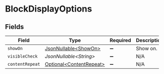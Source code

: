 # BlockDisplayOptions


## Fields

| Field                                                                | Type                                                                 | Required                                                             | Description                                                          |
| -------------------------------------------------------------------- | -------------------------------------------------------------------- | -------------------------------------------------------------------- | -------------------------------------------------------------------- |
| `showOn`                                                             | [JsonNullable\<ShowOn>](../../models/components/ShowOn.md)           | :heavy_minus_sign:                                                   | Show on.                                                             |
| `visibleCheck`                                                       | *JsonNullable\<String>*                                              | :heavy_minus_sign:                                                   | N/A                                                                  |
| `contentRepeat`                                                      | [Optional\<ContentRepeat>](../../models/components/ContentRepeat.md) | :heavy_minus_sign:                                                   | N/A                                                                  |